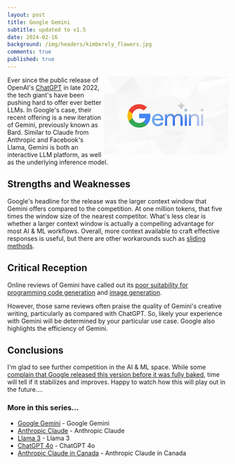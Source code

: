 ```yaml
---
layout: post
title: Google Gemini
subtitle: updated to v1.5
date: 2024-02-16
background: /img/headers/kimberely_flowers.jpg
comments: true
published: true
---
```


<img src="/img/posts/google_gemini.jpeg" class="img-fluid" style="float: right" />

Ever since the public release of OpenAI's [ChatGPT](/2022/12/21/chatgpt/) in late 2022, the tech giant's have been pushing hard to offer ever better LLMs.  In Google's case, their recent offering is a new iteration of Gemini, previously known as Bard.  Similar to Claude from Anthropic and Facebook's Llama, Gemini is both an interactive LLM platform, as well as the underlying inference model.  

## Strengths and Weaknesses

Google's headline for the release was the larger context window that Gemini offers compared to the competition. At one million tokens, that five times the window size of the nearest competitor.  What's less clear is whether a larger context window is actually a compelling advantage for most AI & ML workflows.  Overall, more context available to craft effective responses is useful, but there are other workarounds such as [sliding methods](https://winder.ai/the-problem-of-big-data-in-small-context-windows-part-2/).

## Critical Reception

Online reviews of Gemini have called out its [poor suitability for programming code generation](https://www.reddit.com/r/Bard/comments/1anjpz0/what_do_you_think_about_new_google_gemini/) and [image generation](https://www.reddit.com/r/Bard/comments/1anjpz0/comment/kpvrgb0/?utm_source=share&utm_medium=web3x&utm_name=web3xcss&utm_term=1&utm_content=share_button).

However, those same reviews often praise the quality of Gemini's creative writing, particularly as compared with ChatGPT.  So, likely your experience with Gemini will be determined by your particular use case.  Google also highlights the efficiency of Gemini.

## Conclusions

I'm glad to see further competition in the AI & ML space. While some [complain that Google released this version before it was fully baked](https://www.reddit.com/r/google/comments/1axn2gi/100_honest_take_on_google_gemini/), time will tell if it stabilizes and improves.  Happy to watch how this will play out in the future....


### More in this series...
* [Google Gemini](/2024/02/16/google-gemini) - Google Gemini
* [Anthropic Claude](/2024/03/04/anthropic-claude) - Anthropic Claude
* [Llama 3](/2024/04/19/llama-3) - Llama 3
* [ChatGPT 4o](/2024/05/21/chatgpt-4o) - ChatGPT 4o
* [Anthropic Claude in Canada](/2024/06/05/anthropic-claude-canada) - Anthropic Claude in Canada
